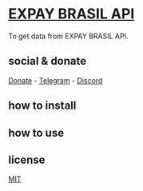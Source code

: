 # [EXPAY BRASIL API](https://expaybrasil.readme.io/reference/api-pix-expay-brasil-documenta%C3%A7%C3%A3o)

To get data from EXPAY BRASIL API.

## social & donate

[Donate](https://link.mercadopago.com.br/brtmvdl) - [Telegram](https://t.me/+KRmg5MlqgMk0MTg5) - [Discord](https://discord.gg/VUJWb4Yk)

## how to install

## how to use

## license

[MIT](./LICENSE)
